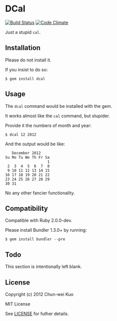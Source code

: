 # DCal

[![Build Status](https://travis-ci.org/Domon/dcal.png)][travis]
[![Code Climate](https://codeclimate.com/badge.png)][codeclimate]

[travis]: https://travis-ci.org/Domon/dcal
[codeclimate]: https://codeclimate.com/github/Domon/dcal

Just a stupid `cal`.

## Installation

Please do not install it.

If you insist to do so:

    $ gem install dcal

## Usage

The `dcal` command would be installed with the gem.

It works almost like the `cal` command, but stupider.

Provide it the numbers of month and year:

    $ dcal 12 2012

And the output would be like:

```
   December 2012
Su Mo Tu We Th Fr Sa
                   1
 2  3  4  5  6  7  8
 9 10 11 12 13 14 15
16 17 18 19 20 21 22
23 24 25 26 27 28 29
30 31
```

No any other fancier functionality.

## Compatibility

Compatible with Ruby 2.0.0-dev.

Please install Bundler 1.3.0+ by running:

    $ gem install bundler --pre

## Todo

This section is intentionally left blank.

## License

Copyright (c) 2012 Chun-wei Kuo

MIT License

See [LICENSE] for futher details.

[LICENSE]: https://github.com/Domon/dcal/blob/master/LICENSE.txt

